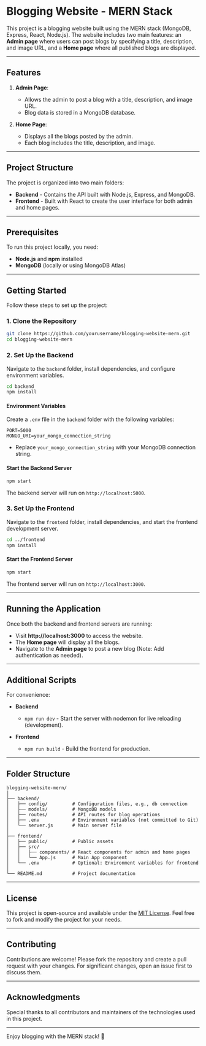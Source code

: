 # Blogging Website - MERN Stack

This project is a blogging website built using the MERN stack (MongoDB, Express, React, Node.js). The website includes two main features: an **Admin page** where users can post blogs by specifying a title, description, and image URL, and a **Home page** where all published blogs are displayed.

---

## Features

1. **Admin Page**:  
   - Allows the admin to post a blog with a title, description, and image URL.
   - Blog data is stored in a MongoDB database.

2. **Home Page**:  
   - Displays all the blogs posted by the admin.
   - Each blog includes the title, description, and image.

---

## Project Structure

The project is organized into two main folders:
- **Backend** - Contains the API built with Node.js, Express, and MongoDB.
- **Frontend** - Built with React to create the user interface for both admin and home pages.

---

## Prerequisites

To run this project locally, you need:
- **Node.js** and **npm** installed
- **MongoDB** (locally or using MongoDB Atlas)

---

## Getting Started

Follow these steps to set up the project:

### 1. Clone the Repository

```bash
git clone https://github.com/yourusername/blogging-website-mern.git
cd blogging-website-mern
```

### 2. Set Up the Backend

Navigate to the `backend` folder, install dependencies, and configure environment variables.

```bash
cd backend
npm install
```

#### Environment Variables

Create a `.env` file in the `backend` folder with the following variables:

```plaintext
PORT=5000
MONGO_URI=your_mongo_connection_string
```

- Replace `your_mongo_connection_string` with your MongoDB connection string.

#### Start the Backend Server

```bash
npm start
```

The backend server will run on `http://localhost:5000`.

### 3. Set Up the Frontend

Navigate to the `frontend` folder, install dependencies, and start the frontend development server.

```bash
cd ../frontend
npm install
```

#### Start the Frontend Server

```bash
npm start
```

The frontend server will run on `http://localhost:3000`.

---

## Running the Application

Once both the backend and frontend servers are running:

- Visit **http://localhost:3000** to access the website.
- The **Home page** will display all the blogs.
- Navigate to the **Admin page** to post a new blog (Note: Add authentication as needed).

---

## Additional Scripts

For convenience:

- **Backend**
  - `npm run dev` - Start the server with nodemon for live reloading (development).

- **Frontend**
  - `npm run build` - Build the frontend for production.

---

## Folder Structure

```plaintext
blogging-website-mern/
│
├── backend/
│   ├── config/         # Configuration files, e.g., db connection
│   ├── models/         # MongoDB models
│   ├── routes/         # API routes for blog operations
│   ├── .env            # Environment variables (not committed to Git)
│   └── server.js       # Main server file
│
├── frontend/
│   ├── public/         # Public assets
│   ├── src/
│   │   ├── components/ # React components for admin and home pages
│   │   └── App.js      # Main App component
│   └── .env            # Optional: Environment variables for frontend
│
└── README.md           # Project documentation
```

---

## License

This project is open-source and available under the [MIT License](LICENSE). Feel free to fork and modify the project for your needs.

---

## Contributing

Contributions are welcome! Please fork the repository and create a pull request with your changes. For significant changes, open an issue first to discuss them.

---

## Acknowledgments

Special thanks to all contributors and maintainers of the technologies used in this project.

---

Enjoy blogging with the MERN stack! 🚀
